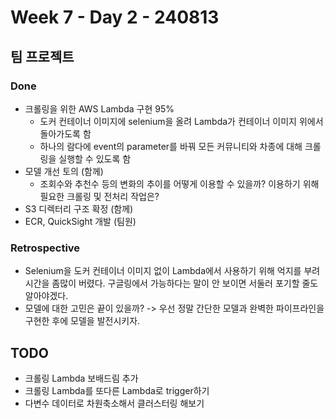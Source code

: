 # Week 7 - Day 2 - 240813

## 팀 프로젝트
### Done
- 크롤링을 위한 AWS Lambda 구현 95%
    - 도커 컨테이너 이미지에 selenium을 올려 Lambda가 컨테이너 이미지 위에서 돌아가도록 함
    - 하나의 람다에 event의 parameter를 바꿔 모든 커뮤니티와 차종에 대해 크롤링을 실행할 수 있도록 함
- 모델 개선 토의 (함께)
    - 조회수와 추천수 등의 변화의 추이를 어떻게 이용할 수 있을까? 이용하기 위해 필요한 크롤링 및 전처리 작업은?
- S3 디렉터리 구조 확정 (함께)
- ECR, QuickSight 개발 (팀원)
### Retrospective
- Selenium을 도커 컨테이너 이미지 없이 Lambda에서 사용하기 위해 억지를 부려 시간을 좀많이 버렸다. 구글링에서 가능하다는 말이 안 보이면 서둘러 포기할 줄도 알아야겠다.
- 모델에 대한 고민은 끝이 있을까? -> 우선 정말 간단한 모델과 완벽한 파이프라인을 구현한 후에 모델을 발전시키자.

## TODO
- 크롤링 Lambda 보배드림 추가
- 크롤링 Lambda를  또다른 Lambda로 trigger하기
- 다변수 데이터로 차원축소해서 클러스터링 해보기